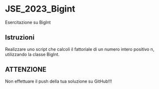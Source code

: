 # JSE_2023_Bigint
Esercitazione su BigInt

## Istruzioni
Realizzare uno script che calcoli il fattoriale di un numero intero positivo n, utilizzando la classe BigInt.


## ATTENZIONE
Non effettuare il push della tua soluzione su GitHub!!!